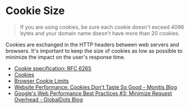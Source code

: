 # Cookie Size

> If you are using cookies, be sure each cookie doesn't exceed 4096 bytes and your domain name doesn't have more than 20 cookies.

Cookies are exchanged in the HTTP headers between web servers and browsers. It's important to keep the size of cookies as low as possible to minimize the impact on the user's response time.

- [Cookie specification: RFC 6265](https://tools.ietf.org/html/rfc6265)
- [Cookies](https://developer.mozilla.org/en-US/docs/Web/HTTP/Cookies)
- [Browser Cookie Limits](http://browsercookielimits.squawky.net/)
- [Website Performance: Cookies Don't Taste So Good - Monitis Blog](http://www.monitis.com/blog/website-performance-cookies-dont-taste-so-good/)
- [Google's Web Performance Best Practices #3: Minimize Request Overhead - GlobalDots Blog](https://www.globaldots.com/googles-web-performance-best-practices-3-minimize-request-overhead/)